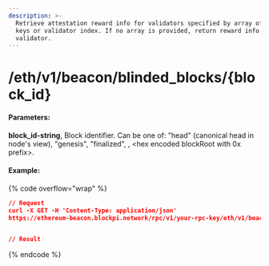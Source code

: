 ```yaml
---
description: >-
  Retrieve attestation reward info for validators specified by array of public
  keys or validator index. If no array is provided, return reward info for every
  validator.
---
```


# /eth/v1/beacon/blinded\_blocks/{block\_id}

#### P**arameters:**

**block\_id-string**, Block identifier. Can be one of: "head" (canonical head in node's view), "genesis", "finalized", , \<hex encoded blockRoot with 0x prefix>.



#### Example:

{% code overflow="wrap" %}
```json
// Request
curl -X GET -H 'Content-Type: application/json' 
https://ethereum-beacon.blockpi.network/rpc/v1/your-rpc-key/eth/v1/beacon/blinded_blocks/head


// Result

```
{% endcode %}
